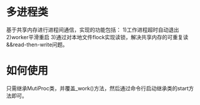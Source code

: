 # 多进程类
基于共享内存进行进程间通信，实现的功能包括：
1)工作进程超时自动退出
2)worker平滑重启
3)通过对本地文件flock实现读锁，解决共享内存的可重复读&&read-then-write问题。

# 如何使用
只需继承MutiProc类，并覆盖_work()方法，然后通过命令行启动继承类的start方法即可。


